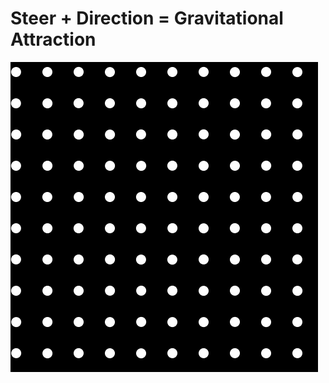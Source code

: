 </style>
<h1>Steer + Direction = Gravitational Attraction</h1>
<img style="margin: auto" src="https://github.com/ElvinT57/Processing/blob/master/Force/force.gif"/>

